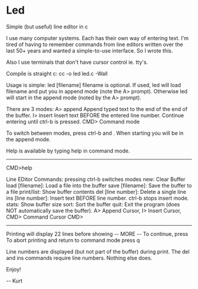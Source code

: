 # Led
Simple (but useful) line editor in c

I use many computer systems. Each has their own way of entering text. I'm tired 
of having to remember commands from line editors written over the last 
50+ years and wanted a simple-to-use interface. So I wrote this.

Also I use terminals that don't have cursor control ie. tty's. 

Compile is straight c:
  cc -o led led.c -Wall
  
Usage is simple:
led [filename]   filename is optional. If used, led will load 
filename and put you in append mode (note the A> prompt). 
Otherwise led will start in the append mode (noted by the A> prompt).

There are 3 modes: 
  A> append     Append typed text to the end of the end of the buffer.
  I> insert     Insert text BEFORE the entered line number. Continue entering
                until ctrl-b <enter> is pressed.
  CMD>          Command mode
  
  To switch between modes, press ctrl-b and <enter>.
  When starting you will be in the append mode.
  
Help is available by typing help<enter> in command mode.

----------------------------
CMD>help

Line EDitor Commands: 
pressing ctrl-b  switches modes
new:                Clear Buffer
load [filename]:    Load a file into the buffer
save [filename]:    Save the buffer to a file
print/list:         Show buffer contents
del [line number]:  Delete a single line
ins [line number]:  Insert text BEFORE line number. ctrl-b<enter> stops insert mode.
stats:              Show buffer size
sort:               Sort the buffer
quit:               Exit the program (does NOT automatically save the buffer).
A> Append Cursor, I> Insert Cursor, CMD> Command Cursor
CMD>

--------------------------

Printing will display 22 lines before showing -- MORE  --
To continue, press <enter>
To abort printing and return to command mode press q<enter>

Line numbers are displayed (but not part of the buffer) during print.
The del and ins commands require line numbers. Nothing else does.

Enjoy!

 -- Kurt
 

